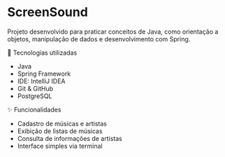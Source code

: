 # ScreenSound

Projeto desenvolvido para praticar conceitos de Java, como orientação a objetos, manipulação de dados e desenvolvimento com Spring.

🔧 Tecnologias utilizadas

- Java
- Spring Framework
- IDE: IntelliJ IDEA
- Git & GitHub
- PostgreSQL

✨ Funcionalidades

- Cadastro de músicas e artistas
- Exibição de listas de músicas
- Consulta de informações de artistas
- Interface simples via terminal
